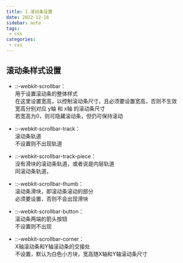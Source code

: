 ```yaml
---
title: 1.滚动条设置
date: 2022-12-16
sidebar: auto
tags:
 - css
categories:
 - css
---
```


## 滚动条样式设置
- ::-webkit-scrollbar： <br />
用于设置滚动条的整体样式 <br />
在这里设置宽高，以控制滚动条尺寸，且必须要设置宽高，否则不生效 <br />
宽高分别对应 y轴 和 x轴 的滚动条尺寸 <br />
若宽高为0，则可隐藏滚动条，但仍可保持滚动 

- ::-webkit-scrollbar-track： <br />
滚动条轨道 <br />
不设置则不出现轨道

- ::-webkit-scrollbar-track-piece： <br />
没有滑块的滚动条轨道，或者说是内层轨道 <br />
同滚动条轨道，

- ::-webkit-scrollbar-thumb： <br />
滚动条滑块，即滚动条滚动的部分 <br />
必须要设置，否则不会出现滑块

- ::-webkit-scrollbar-button： <br />
滚动条两端的箭头按钮 <br />
不设置则不出现

- ::-webkit-scrollbar-corner： <br />
X轴滚动条和Y轴滚动条的交接处 <br />
不设置，默认为白色小方块，宽高随X轴和Y轴滚动条尺寸
